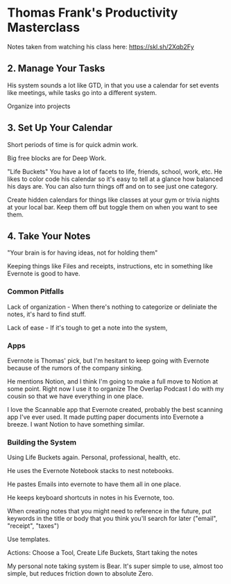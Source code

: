 # Thomas Frank's Productivity Masterclass

Notes taken from watching his class here: https://skl.sh/2Xqb2Fy

## 2. Manage Your Tasks

His system sounds a lot like GTD, in that you use a calendar for set events like meetings, while tasks go into a different system.

Organize into projects

## 3. Set Up Your Calendar

Short periods of time is for quick admin work.

Big free blocks are for Deep Work.

"Life Buckets"
You have a lot of facets to life, friends, school, work, etc. He likes to color code his calendar so it's easy to tell at a glance how balanced his days are. You can also turn things off and on to see just one category.

Create hidden calendars for things like classes at your gym or trivia nights at your local bar. Keep them off but toggle them on when you want to see them.

## 4. Take Your Notes

"Your brain is for having ideas, not for holding them"

Keeping things like Files and receipts, instructions, etc in something like Evernote is good to have.

### Common Pitfalls

Lack of organization - When there's nothing to categorize or deliniate the notes, it's hard to find stuff.

Lack of ease - If it's tough to get a note into the system,

### Apps

Evernote is Thomas' pick, but I'm hesitant to keep going with Evernote because of the rumors of the company sinking.

He mentions Notion, and I think I'm going to make a full move to Notion at some point. Right now I use it to organize The Overlap Podcast I do with my cousin so that we have everything in one place.

I love the Scannable app that Evernote created, probably the best scanning app I've ever used. It made putting paper documents into Evernote a breeze. I want Notion to have something similar.

### Building the System

Using Life Buckets again. Personal, professional, health, etc.

He uses the Evernote Notebook stacks to nest notebooks.

He pastes Emails into evernote to have them all in one place.

He keeps keyboard shortcuts in notes in his Evernote, too.

When creating notes that you might need to reference in the future, put keywords in the title or body that you think you'll search for later ("email", "receipt", "taxes")

Use templates.

Actions: Choose a Tool, Create Life Buckets, Start taking the notes

My personal note taking system is Bear. It's super simple to use, almost too simple, but reduces friction down to absolute Zero.
